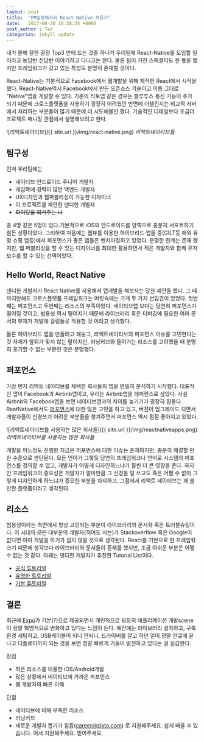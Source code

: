 ```yaml
---
layout: post
title:  "PM입장에서의 React-Native 적응기"
date:   2017-08-20 16:38:34 +0900
post_author : Ted
categories: jekyll update
---
```

내가 올해 잘한 결정 Top3 안에 드는 것중 하나가 우리팀에 React-Native를 도입할 일이라고 농담반 진담반 이야기하고 다니고는 한다. 물론 팀이 가진 스페셜티도 한 몫을 했지만 프레임워크가 갖고 있는 특성도 분명히 존재할 것이다.

React-Native는  기본적으로 Facebook에서 웹개발을 위해 제작한 React에서 시작을 했다. React-Native역시 Facebook에서 만든 오픈소스 기술이고 이름 그대로 "Native"앱을 개발할 수 있다. 기존의 직토앱 같은 경우는 블루투스 통신 기능이 주가 되기 때문에 크로스플랫폼을 사용하기 굉장히 어려웠던 반면에 더챌린지는 비교적 서버에서 처리하는 부분들이 많기 때문에 더 시도해볼만 했다. 기술적인 디테일보다 조금더 프로젝트 매니징 관점에서 설명해보려고 한다.

![리액트네이티브]({{ site.url }}/img/react-native.png)
*리액트네이티브들*

## 팀구성
먼저 우리팀에는
- 네이티브 안드로이드 주니어 개발자
- 게임쪽에 경력이 많던 백엔드 개발자
- UX디자인과 웹퍼블리싱이 가능한 디자이너
- 이 프로젝트를 제안한 댄디한 개발자
- ~~화이팅을 외쳐주는 나~~

총 4명 같은 5명이 있다.기본적으로 iOS와 안드로이드를 양쪽으로 충분히 서포트하기 힘든 상황이었다. 그리하여 처음에는 웹뷰를 이용한 하이브리드 앱들 중(GILT등 해외 유명 쇼핑 앱등)에서 퍼포먼스가 좋은 앱들은 벤치마킹하고 있었다. 분명한 한계는 존재 했지만, 웹 퍼블리싱을 할 수 있는 디자이너를 최대한 활용하면서 적은 개발자와 함께 유지 보수를 할 수 있는 선택이었다.

## Hello World, React Native
댄디한 개발자가 React Native를 사용해서 앱개발을 해보자는 당찬 제안을 했다. 그 때까지만해도 크로스플랫폼 프레임워크는 머릿속에는 크게 두 가지 선입견이 있었다. 첫번째는 퍼포먼스고 두번째는 리소스의 부족이었다. 네이티브앱 보다는 당연히 퍼포먼스가 떨어질 것이고, 범용성 역시 떨어지기 때문에 라이브러리 혹은 디버깅에 필요한 여러 문서의 부재가 개발에 걸림돌로 작용할 것 이라고 생각했다.

물론 하이브리드 앱을 만들려고 해놓고, 리액트네이티브의 퍼포먼스 이슈를 고민한다는 것 자체가 앞뒤가 맞지 않는 말이지만, 러닝커브와 들어가는 리소스를 고려했을 때 분명히 포기할 수 없는 부분인 것은 분명했다.

## 퍼포먼스

가장 먼저 리액트 네이티브를 채택한 회사들의 앱을 면밀히 분석하기 시작했다. 대표적인 앱이 Facebook과 Airbnb앱이고, 우리는 Airbnb앱을 레퍼런스로 삼았다. 사실 Airbnb와 Facebook앱을 보면 네이티브앱과의 차이를 늦기기가 굉장히 힘들다. ReatNative에서도 [퍼포먼스](https://facebook.github.io/react-native/docs/performance.html)에 대한 많은 고민을 하고 있고, 버젼이 업그레이드 되면서 개발자들이 신경쓰기 어려운 부분들을 챙겨주면서 퍼포먼스 역시 점점 좋아지고 있었다.

![리액트네이티브를 사용하는 많은 회사들]({{ site.url }}/img/reactnativeapps.png)
*리액트네이티브를 사용하는 많은 회사들*

개발을 어느정도 진행한 지금은 퍼포먼스에 대한 이슈는 존재하지만, 충분히 해결할 만한 수준으로 판단된다. 모든 언어가 그렇듯 당연히 프레임워크나 언어로 시스템의 퍼포먼스를 정의할 수 없고, 개발자가 어떻게 디자인하느냐가 훨씬 더 큰 영향을 준다. 하지만 프레임워크의 중요성은 개발자가 얼마만큼 그 신경을 덜 쓰고도 혹은 어쩔 수 없이 그렇게 디자인하게 하느냐가 중요한 부분을 차지하고, 그점에서 리액트 네이티브는 꽤 쓸만한 플랫폼이라고 생각된다.

## 리소스

범용성이라는 측면에서 항상 고민되는 부분이 라이브러리와 문서화 혹은 트러블슈팅이다. 이 시대의 ~~모든~~ 대부분의 개발자(적어도 저는)가 Stackoverflow 혹은 Google이 없다면 아마 개발을 하기가 쉽지 않을 것으로 생각된다. React를 기반으로 한 프레임워크기 때문에 생각보다 라이브러리와 문서들이 존재를 했지만, 조금 아쉬운 부분은 어쩔수 없는 것 같다. 아래는 댄디한 개발자가 추천한 Tutorial List이다.

- [공식 튜토리얼](https://facebook.github.io/react-native/docs/getting-started.html)
- [유명한 튜토리얼](http://www.reactnativeexpress.com)
- [기본 튜토리얼](https://realm.io/kr/news/react-native/)

## 결론
최근에 [Expo](https://expo.io/)가 기본(?)으로 제공되면서 개인적으로 굉장히 애플리케이션 개발scene이 정말 혁명적으로 변화하고 있다는 느낌이 든다. 예전에는 라이브러리 설치하고, 구축환경 세팅하고, USB케이블이 되니 안되니, 드라이버를 깔고 하던 일이 정말 한큐에 끝나고 디플로이까지 되는 것을 보면 정말 빠르게 기술이 발전하고 있다는 걸 실감한다.

장점
- 적은 리소스를 이용한 iOS/Android개발
- 많은 상황에서 네이티브에 가까운 퍼포먼스
- 웹 개발자의 빠른 이해

단점
- 네이티브에 비해 부족한 리소스
- 러닝커브
- 새로운 개발자 뽑기가 힘듬(career@zikto.com) 로 지원해주세요. 쉽게 배울 수 있습니다. 어서 지원해주세요. 믿어주세요.